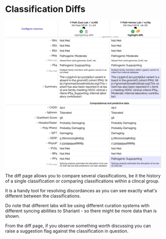 # Classification Diffs

![](images/diff_page.png)

The diff page allows you to compare several classifications, be it the history of a single classification or comparing classifications within a clincal group.

It is a handy tool for resolving discordances as you can see exactly what's different between the classifications.

Do note that different labs will be using different curation systems with different syncing abilities to Shariant - so there might be more data than is shown.

From the diff page, if you observe something worth discussing you can raise a suggestion flag against the classification in question.